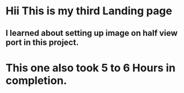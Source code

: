 # Hii This is my third Landing page

## I learned about setting up image on half view port in this project.

# This one also took 5 to 6 Hours in completion.
